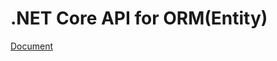 # .NET Core API for ORM(Entity)

[Document](http://wiki.webnori.com/pages/viewpage.action?pageId=12583404)

